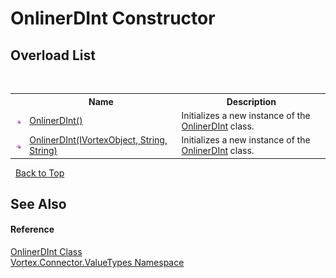 # OnlinerDInt Constructor 
 


## Overload List
&nbsp;<table><tr><th></th><th>Name</th><th>Description</th></tr><tr><td>![Public method](media/pubmethod.gif "Public method")</td><td><a href="M_Vortex_Connector_ValueTypes_OnlinerDInt__ctor.md">OnlinerDInt()</a></td><td>
Initializes a new instance of the <a href="T_Vortex_Connector_ValueTypes_OnlinerDInt.md">OnlinerDInt</a> class.</td></tr><tr><td>![Public method](media/pubmethod.gif "Public method")</td><td><a href="M_Vortex_Connector_ValueTypes_OnlinerDInt__ctor_1.md">OnlinerDInt(IVortexObject, String, String)</a></td><td>
Initializes a new instance of the <a href="T_Vortex_Connector_ValueTypes_OnlinerDInt.md">OnlinerDInt</a> class.</td></tr></table>&nbsp;
<a href="#onlinerdint-constructor">Back to Top</a>

## See Also


#### Reference
<a href="T_Vortex_Connector_ValueTypes_OnlinerDInt.md">OnlinerDInt Class</a><br /><a href="N_Vortex_Connector_ValueTypes.md">Vortex.Connector.ValueTypes Namespace</a><br />